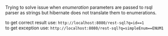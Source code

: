 Trying to solve issue when *enumeration* parameters are passed to rsql parser as strings but hibernate does not translate them to enumerations.

to get correct result use:
```http://localhost:8080/rest-sql?q=id==1```   
to get exception use:
```http://localhost:8080/rest-sql?q=simpleEnum==ENUM1```